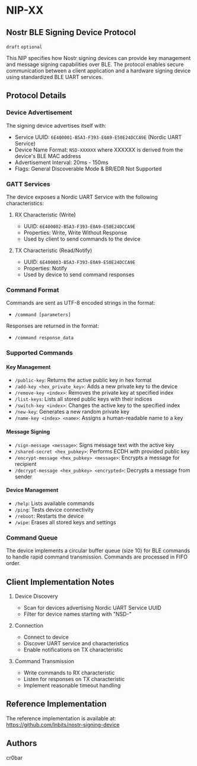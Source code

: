NIP-XX
======

Nostr BLE Signing Device Protocol
---------------------------------

`draft` `optional`

This NIP specifies how Nostr signing devices can provide key management and message signing capabilities over BLE. The protocol enables secure communication between a client application and a hardware signing device using standardized BLE UART services.

## Protocol Details

### Device Advertisement
The signing device advertises itself with:
- Service UUID: `6E400001-B5A3-F393-E0A9-E50E24DCCA9E` (Nordic UART Service)
- Device Name Format: `NSD-XXXXXX` where XXXXXX is derived from the device's BLE MAC address
- Advertisement Interval: 20ms - 150ms
- Flags: General Discoverable Mode & BR/EDR Not Supported

### GATT Services
The device exposes a Nordic UART Service with the following characteristics:

1. RX Characteristic (Write)
   - UUID: `6E400002-B5A3-F393-E0A9-E50E24DCCA9E`
   - Properties: Write, Write Without Response
   - Used by client to send commands to the device

2. TX Characteristic (Read/Notify)
   - UUID: `6E400003-B5A3-F393-E0A9-E50E24DCCA9E`
   - Properties: Notify
   - Used by device to send command responses

### Command Format
Commands are sent as UTF-8 encoded strings in the format: 
- `/command [parameters]`

Responses are returned in the format:
- `/command response_data`

### Supported Commands

#### Key Management
- `/public-key`: Returns the active public key in hex format
- `/add-key <hex_private_key>`: Adds a new private key to the device
- `/remove-key <index>`: Removes the private key at specified index
- `/list-keys`: Lists all stored public keys with their indices
- `/switch-key <index>`: Changes the active key to the specified index
- `/new-key`: Generates a new random private key
- `/name-key <index> <name>`: Assigns a human-readable name to a key

#### Message Signing
- `/sign-message <message>`: Signs message text with the active key
- `/shared-secret <hex_pubkey>`: Performs ECDH with provided public key
- `/encrypt-message <hex_pubkey> <message>`: Encrypts a message for recipient
- `/decrypt-message <hex_pubkey> <encrypted>`: Decrypts a message from sender

#### Device Management  
- `/help`: Lists available commands
- `/ping`: Tests device connectivity
- `/reboot`: Restarts the device
- `/wipe`: Erases all stored keys and settings

### Command Queue
The device implements a circular buffer queue (size 10) for BLE commands to handle rapid command transmission. Commands are processed in FIFO order.

## Client Implementation Notes

1. Device Discovery
   - Scan for devices advertising Nordic UART Service UUID
   - Filter for device names starting with "NSD-"

2. Connection
   - Connect to device
   - Discover UART service and characteristics
   - Enable notifications on TX characteristic

3. Command Transmission
   - Write commands to RX characteristic
   - Listen for responses on TX characteristic
   - Implement reasonable timeout handling

## Reference Implementation

The reference implementation is available at:
https://github.com/lnbits/nostr-signing-device

## Authors
cr0bar
